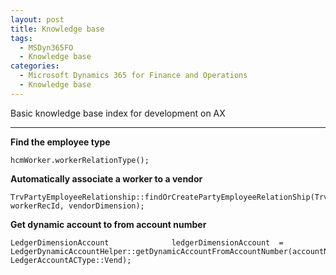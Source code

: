 ```yaml
---
layout: post
title: Knowledge base
tags:
  - MSDyn365FO
  - Knowledge base
categories:
  - Microsoft Dynamics 365 for Finance and Operations
  - Knowledge base
---
```


Basic knowledge base index for development on AX

---

**Find the employee type**
```
hcmWorker.workerRelationType();
```

**Automatically associate a worker to a vendor**
```
TrvPartyEmployeeRelationship::findOrCreatePartyEmployeeRelationShip(TrvPartyEmployeeRelationship.AccountType, workerRecId, vendorDimension);
```

**Get dynamic account to from account number**
```
LedgerDimensionAccount              ledgerDimensionAccount  = LedgerDynamicAccountHelper::getDynamicAccountFromAccountNumber(accountNum, LedgerAccountACType::Vend);
```
